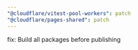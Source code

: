 ```yaml
---
"@cloudflare/vitest-pool-workers": patch
"@cloudflare/pages-shared": patch
---
```


fix: Build all packages before publishing
